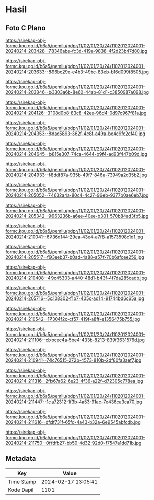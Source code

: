 # Hasil

## Foto C Plano

https://sirekap-obj-formc.kpu.go.id/b6a5/pemilu/pdpr/11/02/01/20/24/1102012024001-20240214-203428--78346abe-fc3d-419e-9838-4f2d23b47d80.jpg

https://sirekap-obj-formc.kpu.go.id/b6a5/pemilu/pdpr/11/02/01/20/24/1102012024001-20240214-203633--896bc29e-e4b3-49bc-83eb-b16d099f8505.jpg

https://sirekap-obj-formc.kpu.go.id/b6a5/pemilu/pdpr/11/02/01/20/24/1102012024001-20240214-203846--b3303a6b-8e60-44ab-81d1-c3850987a098.jpg

https://sirekap-obj-formc.kpu.go.id/b6a5/pemilu/pdpr/11/02/01/20/24/1102012024001-20240214-204126--3108d0b8-83c8-42ee-96d4-0d97c967f81a.jpg

https://sirekap-obj-formc.kpu.go.id/b6a5/pemilu/pdpr/11/02/01/20/24/1102012024001-20240214-204353--8dac5893-362f-4c8f-a49a-be4c9fc2ef40.jpg

https://sirekap-obj-formc.kpu.go.id/b6a5/pemilu/pdpr/11/02/01/20/24/1102012024001-20240214-204645--b815e307-74ca-4644-b9f4-ad93f447b09d.jpg

https://sirekap-obj-formc.kpu.go.id/b6a5/pemilu/pdpr/11/02/01/20/24/1102012024001-20240214-204933--f8ddf87a-935b-49f7-846a-73949a2d35b2.jpg

https://sirekap-obj-formc.kpu.go.id/b6a5/pemilu/pdpr/11/02/01/20/24/1102012024001-20240214-205052--74632a4a-80c4-4c27-96eb-9377b0ae6eb7.jpg

https://sirekap-obj-formc.kpu.go.id/b6a5/pemilu/pdpr/11/02/01/20/24/1102012024001-20240214-205342--9963236b-a6ee-40ee-b301-570b84ad3fb5.jpg

https://sirekap-obj-formc.kpu.go.id/b6a5/pemilu/pdpr/11/02/01/20/24/1102012024001-20240214-210041--6736d144-29ea-43e4-a7f8-a1573598c1d1.jpg

https://sirekap-obj-formc.kpu.go.id/b6a5/pemilu/pdpr/11/02/01/20/24/1102012024001-20240214-205517--f93eeb37-b0ad-4a88-a57f-70b6afcee259.jpg

https://sirekap-obj-formc.kpu.go.id/b6a5/pemilu/pdpr/11/02/01/20/24/1102012024001-20240214-210408--49c45303-a440-48d1-b43f-4f7da285cadb.jpg

https://sirekap-obj-formc.kpu.go.id/b6a5/pemilu/pdpr/11/02/01/20/24/1102012024001-20240214-205716--5c108302-f1b7-405c-ad14-91744bd6c65a.jpg

https://sirekap-obj-formc.kpu.go.id/b6a5/pemilu/pdpr/11/02/01/20/24/1102012024001-20240214-210542--17304f2c-cf57-419f-a8ff-e1356475b755.jpg

https://sirekap-obj-formc.kpu.go.id/b6a5/pemilu/pdpr/11/02/01/20/24/1102012024001-20240214-211106--cbbcec4a-5be4-433b-8213-839f3631576d.jpg

https://sirekap-obj-formc.kpu.go.id/b6a5/pemilu/pdpr/11/02/01/20/24/1102012024001-20240214-210941--74c76515-272b-4573-810b-2df80fa3aef7.jpg

https://sirekap-obj-formc.kpu.go.id/b6a5/pemilu/pdpr/11/02/01/20/24/1102012024001-20240214-211316--2fb67a62-6e23-4f36-a22f-d72305c778ea.jpg

https://sirekap-obj-formc.kpu.go.id/b6a5/pemilu/pdpr/11/02/01/20/24/1102012024001-20240214-211447--1ca72312-1f3b-4a53-91ac-7e436ca3ca70.jpg

https://sirekap-obj-formc.kpu.go.id/b6a5/pemilu/pdpr/11/02/01/20/24/1102012024001-20240214-211616--dfdf731f-65fd-4a43-b32a-6e9545abfcdb.jpg

https://sirekap-obj-formc.kpu.go.id/b6a5/pemilu/pdpr/11/02/01/20/24/1102012024001-20240214-211750--0ffdfb27-bb50-4d32-92d0-f7547a1dd71b.jpg


## Metadata

| Key        | Value               |
| ---------- | ------------------- |
| Time Stamp | 2024-02-17 13:05:41 |
| Kode Dapil | 1101                |



